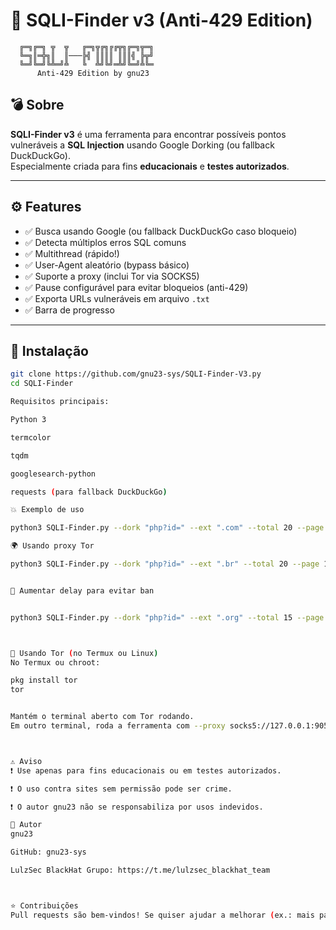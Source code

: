 # 🐍 SQLI-Finder v3 (Anti-429 Edition)


      ╔═╗╔═╗ ╦  ╦   ╔═╗╦╔╗╔╔╦╗╔═╗╦═╗
      ╚═╗║═╬╗║  ║───╠╣ ║║║║ ║║║╣ ╠╦╝
      ╚═╝╚═╝╚╩═╝╩   ╚  ╩╝╚╝═╩╝╚═╝╩╚═                          
          Anti-429 Edition by gnu23




## 💣 Sobre

**SQLI-Finder v3** é uma ferramenta para encontrar possíveis pontos vulneráveis a **SQL Injection** usando Google Dorking (ou fallback DuckDuckGo).  
Especialmente criada para fins **educacionais** e **testes autorizados**.  

---

## ⚙️ Features

- ✅ Busca usando Google (ou fallback DuckDuckGo caso bloqueio)
- ✅ Detecta múltiplos erros SQL comuns
- ✅ Multithread (rápido!)
- ✅ User-Agent aleatório (bypass básico)
- ✅ Suporte a proxy (inclui Tor via SOCKS5)
- ✅ Pause configurável para evitar bloqueios (anti-429)
- ✅ Exporta URLs vulneráveis em arquivo `.txt`
- ✅ Barra de progresso

---

## 🚀 Instalação

```bash
git clone https://github.com/gnu23-sys/SQLI-Finder-V3.py
cd SQLI-Finder

Requisitos principais:

Python 3

termcolor

tqdm

googlesearch-python

requests (para fallback DuckDuckGo)

💥 Exemplo de uso

python3 SQLI-Finder.py --dork "php?id=" --ext ".com" --total 20 --page 1

🌍 Usando proxy Tor

python3 SQLI-Finder.py --dork "php?id=" --ext ".br" --total 20 --page 1 --proxy socks5://127.0.0.1:9050


🐢 Aumentar delay para evitar ban


python3 SQLI-Finder.py --dork "php?id=" --ext ".org" --total 15 --page 1 --pause 30



🧊 Usando Tor (no Termux ou Linux)
No Termux ou chroot:

pkg install tor
tor


Mantém o terminal aberto com Tor rodando.
Em outro terminal, roda a ferramenta com --proxy socks5://127.0.0.1:9050.



⚠️ Aviso
❗ Use apenas para fins educacionais ou em testes autorizados.

❗ O uso contra sites sem permissão pode ser crime.

❗ O autor gnu23 não se responsabiliza por usos indevidos.

💚 Autor
gnu23

GitHub: gnu23-sys

LulzSec BlackHat Grupo: https://t.me/lulzsec_blackhat_team



⭐ Contribuições
Pull requests são bem-vindos! Se quiser ajudar a melhorar (ex.: mais payloads, suporte a Bing, etc.), só mandar!
